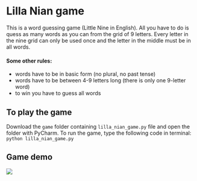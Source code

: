 # Lilla Nian game
This is a word guessing game (Little Nine in English). All you have to do is quess as many words as you can from the grid of 9 letters. 
Every letter in the nine grid can only be used once and the letter in the middle must be in all words. 

#### Some other rules: 
- words have to be in basic form (no plural, no past tense)
- words have to be between 4-9 letters long (there is only one 9-letter word)
- to win you have to guess all words 

## To play the game

Download the `game` folder containing `lilla_nian_game.py` file and open the folder with PyCharm. 
To run the game, type the following code in terminal: 
```python lilla_nian_game.py```

## Game demo 
![](demo.gif)




